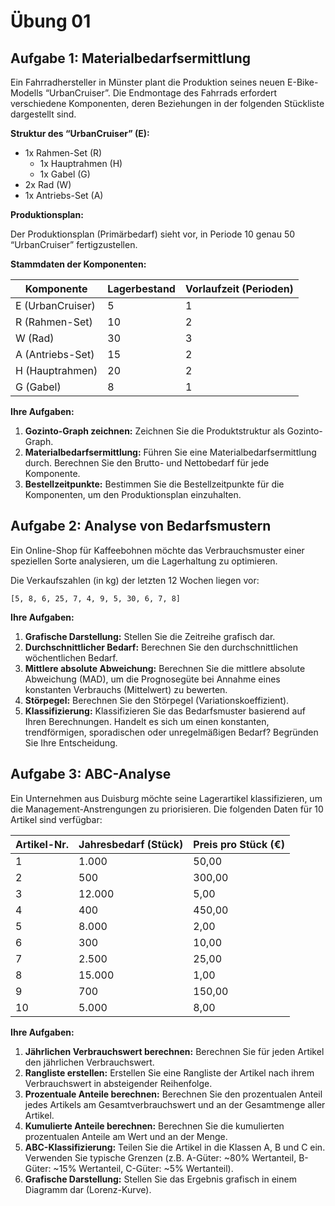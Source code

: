 # Übung 01


## Aufgabe 1: Materialbedarfsermittlung

Ein Fahrradhersteller in Münster plant die Produktion seines neuen
E-Bike-Modells “UrbanCruiser”. Die Endmontage des Fahrrads erfordert
verschiedene Komponenten, deren Beziehungen in der folgenden Stückliste
dargestellt sind.

**Struktur des “UrbanCruiser” (E):**

- 1x Rahmen-Set (R)
  - 1x Hauptrahmen (H)
  - 1x Gabel (G)
- 2x Rad (W)
- 1x Antriebs-Set (A)

**Produktionsplan:**

Der Produktionsplan (Primärbedarf) sieht vor, in Periode 10 genau 50
“UrbanCruiser” fertigzustellen.

**Stammdaten der Komponenten:**

| Komponente       | Lagerbestand | Vorlaufzeit (Perioden) |
|------------------|--------------|------------------------|
| E (UrbanCruiser) | 5            | 1                      |
| R (Rahmen-Set)   | 10           | 2                      |
| W (Rad)          | 30           | 3                      |
| A (Antriebs-Set) | 15           | 2                      |
| H (Hauptrahmen)  | 20           | 2                      |
| G (Gabel)        | 8            | 1                      |

**Ihre Aufgaben:**

1.  **Gozinto-Graph zeichnen:** Zeichnen Sie die Produktstruktur als
    Gozinto-Graph.
2.  **Materialbedarfsermittlung:** Führen Sie eine
    Materialbedarfsermittlung durch. Berechnen Sie den Brutto- und
    Nettobedarf für jede Komponente.
3.  **Bestellzeitpunkte:** Bestimmen Sie die Bestellzeitpunkte für die
    Komponenten, um den Produktionsplan einzuhalten.

## Aufgabe 2: Analyse von Bedarfsmustern

Ein Online-Shop für Kaffeebohnen möchte das Verbrauchsmuster einer
speziellen Sorte analysieren, um die Lagerhaltung zu optimieren.

Die Verkaufszahlen (in kg) der letzten 12 Wochen liegen vor:

`[5, 8, 6, 25, 7, 4, 9, 5, 30, 6, 7, 8]`

**Ihre Aufgaben:**

1.  **Grafische Darstellung:** Stellen Sie die Zeitreihe grafisch dar.
2.  **Durchschnittlicher Bedarf:** Berechnen Sie den durchschnittlichen
    wöchentlichen Bedarf.
3.  **Mittlere absolute Abweichung:** Berechnen Sie die mittlere
    absolute Abweichung (MAD), um die Prognosegüte bei Annahme eines
    konstanten Verbrauchs (Mittelwert) zu bewerten.
4.  **Störpegel:** Berechnen Sie den Störpegel (Variationskoeffizient).
5.  **Klassifizierung:** Klassifizieren Sie das Bedarfsmuster basierend
    auf Ihren Berechnungen. Handelt es sich um einen konstanten,
    trendförmigen, sporadischen oder unregelmäßigen Bedarf? Begründen
    Sie Ihre Entscheidung.

## Aufgabe 3: ABC-Analyse

Ein Unternehmen aus Duisburg möchte seine Lagerartikel klassifizieren,
um die Management-Anstrengungen zu priorisieren. Die folgenden Daten für
10 Artikel sind verfügbar:

| Artikel-Nr. | Jahresbedarf (Stück) | Preis pro Stück (€) |
|-------------|----------------------|---------------------|
| 1           | 1.000                | 50,00               |
| 2           | 500                  | 300,00              |
| 3           | 12.000               | 5,00                |
| 4           | 400                  | 450,00              |
| 5           | 8.000                | 2,00                |
| 6           | 300                  | 10,00               |
| 7           | 2.500                | 25,00               |
| 8           | 15.000               | 1,00                |
| 9           | 700                  | 150,00              |
| 10          | 5.000                | 8,00                |

**Ihre Aufgaben:**

1.  **Jährlichen Verbrauchswert berechnen:** Berechnen Sie für jeden
    Artikel den jährlichen Verbrauchswert.
2.  **Rangliste erstellen:** Erstellen Sie eine Rangliste der Artikel
    nach ihrem Verbrauchswert in absteigender Reihenfolge.
3.  **Prozentuale Anteile berechnen:** Berechnen Sie den prozentualen
    Anteil jedes Artikels am Gesamtverbrauchswert und an der Gesamtmenge
    aller Artikel.
4.  **Kumulierte Anteile berechnen:** Berechnen Sie die kumulierten
    prozentualen Anteile am Wert und an der Menge.
5.  **ABC-Klassifizierung:** Teilen Sie die Artikel in die Klassen A, B
    und C ein. Verwenden Sie typische Grenzen (z.B. A-Güter: ~80%
    Wertanteil, B-Güter: ~15% Wertanteil, C-Güter: ~5% Wertanteil).
6.  **Grafische Darstellung:** Stellen Sie das Ergebnis grafisch in
    einem Diagramm dar (Lorenz-Kurve).
